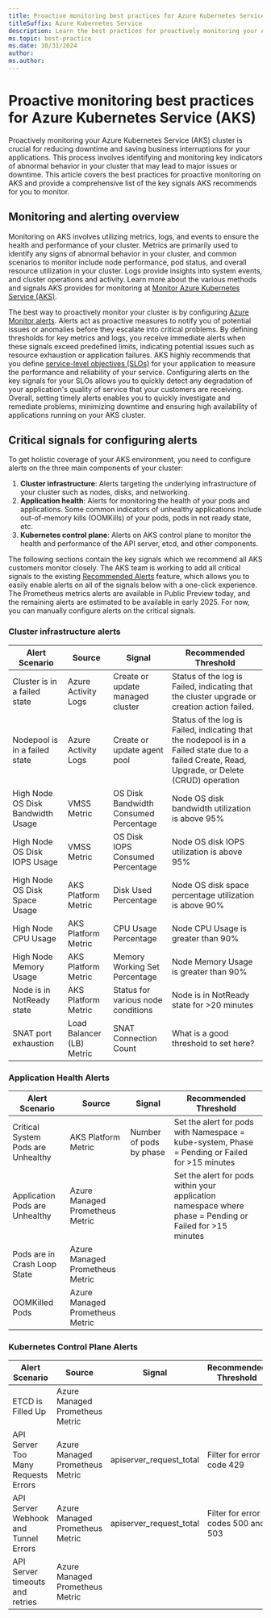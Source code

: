 ```yaml
---
title: Proactive monitoring best practices for Azure Kubernetes Service (AKS)
titleSuffix: Azure Kubernetes Service
description: Learn the best practices for proactively monitoring your Azure Kubernetes Service (AKS) cluster and workloads.
ms.topic: best-practice
ms.date: 10/31/2024
author: 
ms.author: 
---
```


# Proactive monitoring best practices for Azure Kubernetes Service (AKS)

Proactively monitoring your Azure Kubernetes Service (AKS) cluster is crucial for reducing downtime and saving business interruptions for your applications. This process involves identifying and monitoring key indicators of abnormal behavior in your cluster that may lead to major issues or downtime. This article covers the best practices for proactive monitoring on AKS and provide a comprehensive list of the key signals AKS recommends for you to monitor.

## Monitoring and alerting overview

Monitoring on AKS involves utilizing metrics, logs, and events to ensure the health and performance of your cluster. Metrics are primarily used to identify any signs of abnormal behavior in your cluster, and common scenarios to monitor include node performance, pod status, and overall resource utilization in your cluster. Logs provide insights into system events, and cluster operations and activity. Learn more about the various methods and signals AKS provides for monitoring at [Monitor Azure Kubernetes Service (AKS)](./monitor-aks.md).

The best way to proactively monitor your cluster is by configuring [Azure Monitor alerts](/azure/azure-monitor/alerts/alerts-overview). Alerts act as proactive measures to notify you of potential issues or anomalies before they escalate into critical problems. By defining thresholds for key metrics and logs, you receive immediate alerts when these signals exceed predefined limits, indicating potential issues such as resource exhaustion or application failures. AKS highly recommends that you define [service-level objectives (SLOs)](/azure/well-architected/reliability/metrics) for your application to measure the performance and reliability of your service. Configuring alerts on the key signals for your SLOs allows you to quickly detect any degradation of your application's quality of service that your customers are receiving. Overall, setting timely alerts enables you to quickly investigate and remediate problems, minimizing downtime and ensuring high availability of applications running on your AKS cluster.

## Critical signals for configuring alerts

To get holistic coverage of your AKS environment, you need to configure alerts on the three main components of your cluster:
1. **Cluster infrastructure**: Alerts targeting the underlying infrastructure of your cluster such as nodes, disks, and networking. 
1. **Application health**: Alerts for monitoring the health of your pods and applications. Some common indicators of unhealthy applications include out-of-memory kills (OOMKills) of your pods, pods in not ready state, etc.
1. **Kubernetes control plane**: Alerts on AKS control plane to monitor the health and performance of the API server, etcd, and other components.

The following sections contain the key signals which we recommend all AKS customers monitor closely. The AKS team is working to add all critical signals to the existing [Recommended Alerts](/azure/azure-monitor/containers/kubernetes-metric-alerts) feature, which allows you to easily enable alerts on all of the signals below with a one-click experience. The Prometheus metrics alerts are available in Public Preview today, and the remaining alerts are estimated to be available in early 2025. For now, you can manually configure alerts on the critical signals.

### Cluster infrastructure alerts 
| Alert Scenario | Source | Signal | Recommended Threshold |
|---|---|---|---|
| Cluster is in a failed state | Azure Activity Logs | Create or update managed cluster | Status of the log is Failed, indicating that the cluster upgrade or creation action failed. |
| Nodepool is in a failed state | Azure Activity Logs | Create or update agent pool | Status of the log is Failed, indicating that the nodepool is in a Failed state due to a failed Create, Read, Upgrade, or Delete (CRUD) operation |
| High Node OS Disk Bandwidth Usage | VMSS Metric | OS Disk Bandwidth Consumed Percentage | Node OS disk bandwidth utilization is above 95% |
| High Node OS Disk IOPS Usage | VMSS Metric | OS Disk IOPS Consumed Percentage | Node OS disk IOPS utilization is above 95% |
| High Node OS Disk Space Usage | AKS Platform Metric | Disk Used Percentage | Node OS disk space percentage utilization is above 90% |
| High Node CPU Usage | AKS Platform Metric | CPU Usage Percentage | Node CPU Usage is greater than 90% |
| High Node Memory Usage | AKS Platform Metric | Memory Working Set Percentage | Node Memory Usage is greater than 90% |
| Node is in NotReady state | AKS Platform Metric | Status for various node conditions | Node is in NotReady state for >20 minutes |
| SNAT port exhaustion | Load Balancer (LB) Metric | SNAT Connection Count | What is a good threshold to set here? |

### Application Health Alerts
| Alert Scenario | Source | Signal | Recommended Threshold |
|---|---|---|---|
| Critical System Pods are Unhealthy | AKS Platform Metric | Number of pods by phase | Set the alert for pods with Namespace = kube-system, Phase = Pending or Failed for >15 minutes |
| Application Pods are Unhealthy | Azure Managed Prometheus Metric |  | Set the alert for pods within your application namespace where phase = Pending or Failed for >15 minutes |
| Pods are in Crash Loop State | Azure Managed Prometheus Metric |  |  |
| OOMKilled Pods | Azure Managed Prometheus Metric |  |  |

### Kubernetes Control Plane Alerts
| Alert Scenario | Source | Signal | Recommended Threshold |
|---|---|---|---|
| ETCD is Filled Up | Azure Managed Prometheus Metric |  |  |
| API Server Too Many Requests Errors | Azure Managed Prometheus Metric | apiserver_request_total | Filter for error code 429	|
| API Server Webhook and Tunnel Errors | Azure Managed Prometheus Metric | apiserver_request_total | Filter for error codes 500 and 503 |
| API Server timeouts and retries | Azure Managed Prometheus Metric |  |  |
